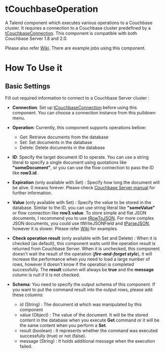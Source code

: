 tCouchbaseOperation
===================

A Talend component which executes various operations to a Couchbase cluster.
It requires a connection to a Couchbase cluster predefined by a [tCouchbaseConnection](https://github.com/ijokarumawak/tCouchbaseConnection).
This component is compatible with both Couchbase Server 1.8 and 2.0.

Please also refer [Wiki](https://github.com/ijokarumawak/tCouchbaseOperation/wiki). There are example jobs using this component.

How To Use it
==============

Basic Settings
---------------
Fill out required information to connect to a Couchbase Server cluster :

- **Connection**: Set up [tCouchbaseConnection](https://github.com/ijokarumawak/tCouchbaseConnection) before using this component. You can choose a connection instance from this pulldown menu.

- **Operation**: Currently, this component supports operations bellow:
  - Get: Retrieve documents from the database
  - Set: Set documents in the database
  - Delete: Delete documents in the database

- **ID**: Specify the target document ID to operate. You can use a string literal to specify a single document using quotations like **"someDocument"**, or you can use the flow connection to pass the ID like **row3.id** . 

- **Expiration** (only available with Set) : Specify how long the document will be alive. 0 means forever. Please check [Couchbase Server manual](http://www.couchbase.com/docs/couchbase-sdk-java-1.1/couchbase-sdk-java-set-set.html) for further information.

- **Value** (only available with Set) : Specify the value to be stored in the database. Similar to the ID, you can use string literal like **"someValue"** or flow connection like **row3.value**. To store simple and flat JSON documents, I recommend you to use [tRowToJSON](https://github.com/ijokarumawak/tRowToJSON). For more complex JSON documents, you could use tWriteJSONField and [tParseJSON](https://github.com/ijokarumawak/tParseJSON), however it is slower. Please refer [Wiki](https://github.com/ijokarumawak/tCouchbaseOperation/wiki) for examples.

- **Check operation result** (only available with Set and Delete) : When it is checked (as default), this component waits until the operation result is returned from Couchbase Server. When it is unchecked, this component doesn't wait the result of the operation (***fire-and-forget style***), it will increase the performance when you need to load a large number of rows, however it doesn't know if the operation is completed successfully. The **result** column will always be **true** and the **message** column is null if it is not checked.

- **Schema**: You need to specify the output schema of this component. If you want to put the command result into the output rows, please add these columns:
  - id (String) : The document id which was manipulated by this component
  - value (Object) : The value of the document. It will be the stored content in the database when you execute **Get** command or it will be the same content when you perform a **Set**. 
  - result (boolean) : It represents whether the command was executed successfully (true) or not (false).
  - message (String) : It holds additional message when the execution failed.
